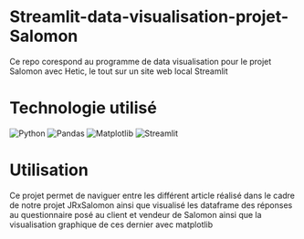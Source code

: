 # Streamlit-data-visualisation-projet-Salomon
Ce repo corespond au programme de data visualisation pour le projet Salomon avec Hetic, le tout sur un site web local Streamlit

# Technologie utilisé
![Python](https://img.shields.io/badge/Python-3776AB?style=for-the-badge&logo=python&logoColor=white)
![Pandas](https://img.shields.io/badge/Pandas-150458?style=for-the-badge&logo=pandas&logoColor=white)
![Matplotlib](https://img.shields.io/badge/Matplotlib-11557C?style=for-the-badge&logo=matplotlib&logoColor=white)
![Streamlit](https://img.shields.io/badge/Streamlit-FF4B4B?style=for-the-badge&logo=streamlit&logoColor=white)

# Utilisation
Ce projet permet de naviguer entre les différent article réalisé dans le cadre de notre projet JRxSalomon ainsi que visualisé les dataframe des réponses au questionnaire posé au client et vendeur de Salomon ainsi que la visualisation graphique de ces dernier avec matplotlib
